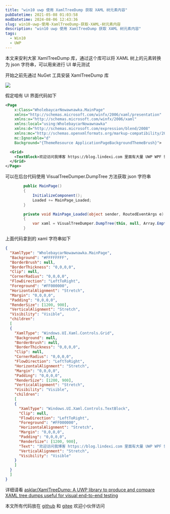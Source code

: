 ```yaml
---
title: "win10 uwp 使用 XamlTreeDump 获取 XAML 树元素内容"
pubDatetime: 2021-05-08 01:03:58
modDatetime: 2024-08-06 12:43:36
slug: win10-uwp-使用-XamlTreeDump-获取-XAML-树元素内容
description: "win10 uwp 使用 XamlTreeDump 获取 XAML 树元素内容"
tags:
  - Win10
  - UWP
---
```





本文来安利大家 XamlTreeDump 库，通过这个库可以将 XAML 树上的元素转换为 json 字符串，可以用来进行 UI 单元测试

<!--more-->


<!-- CreateTime:2021/5/8 9:03:58 -->


<!-- 发布 -->

开始之前先通过 NuGet 工具安装 XamlTreeDump 库

<!-- ![](images/img-win10 uwp 使用 XamlTreeDump 获取 XAML 树元素内容0.png) -->

![](images/img-lindexi%2F20215896206650.jpg)

假定咱有 UI 界面代码如下

```xml
<Page
    x:Class="WholebaycarNowawnawka.MainPage"
    xmlns="http://schemas.microsoft.com/winfx/2006/xaml/presentation"
    xmlns:x="http://schemas.microsoft.com/winfx/2006/xaml"
    xmlns:local="using:WholebaycarNowawnawka"
    xmlns:d="http://schemas.microsoft.com/expression/blend/2008"
    xmlns:mc="http://schemas.openxmlformats.org/markup-compatibility/2006"
    mc:Ignorable="d"
    Background="{ThemeResource ApplicationPageBackgroundThemeBrush}">

  <Grid>
    <TextBlock>欢迎访问我博客 https://blog.lindexi.com 里面有大量 UWP WPF 博客</TextBlock>
  </Grid>
</Page>
```

可以在后台代码使用 VisualTreeDumper.DumpTree 方法获取 json 字符串

```csharp
        public MainPage()
        {
            InitializeComponent();
            Loaded += MainPage_Loaded;
        }

        private void MainPage_Loaded(object sender, RoutedEventArgs e)
        {
            var xaml = VisualTreeDumper.DumpTree(this, null, Array.Empty<string>(), new AttachedProperty[0]);
        }
```


上面代码拿到的 xaml 字符串如下

```json
{
  "XamlType": "WholebaycarNowawnawka.MainPage",
  "Background": "#FFFFFFFF",
  "BorderBrush": null,
  "BorderThickness": "0,0,0,0",
  "Clip": null,
  "CornerRadius": "0,0,0,0",
  "FlowDirection": "LeftToRight",
  "Foreground": "#FF000000",
  "HorizontalAlignment": "Stretch",
  "Margin": "0,0,0,0",
  "Padding": "0,0,0,0",
  "RenderSize": [1200, 900],
  "VerticalAlignment": "Stretch",
  "Visibility": "Visible",
  "children": 
  [
  {
    "XamlType": "Windows.UI.Xaml.Controls.Grid",
    "Background": null,
    "BorderBrush": null,
    "BorderThickness": "0,0,0,0",
    "Clip": null,
    "CornerRadius": "0,0,0,0",
    "FlowDirection": "LeftToRight",
    "HorizontalAlignment": "Stretch",
    "Margin": "0,0,0,0",
    "Padding": "0,0,0,0",
    "RenderSize": [1200, 900],
    "VerticalAlignment": "Stretch",
    "Visibility": "Visible",
    "children": 
    [
    {
      "XamlType": "Windows.UI.Xaml.Controls.TextBlock",
      "Clip": null,
      "FlowDirection": "LeftToRight",
      "Foreground": "#FF000000",
      "HorizontalAlignment": "Stretch",
      "Margin": "0,0,0,0",
      "Padding": "0,0,0,0",
      "RenderSize": [1200, 900],
      "Text": "欢迎访问我博客 https://blog.lindexi.com 里面有大量 UWP WPF 博客",
      "VerticalAlignment": "Stretch",
      "Visibility": "Visible"
    }
    ]
  }
  ]
}
```

详细请看 [asklar/XamlTreeDump: A UWP library to produce and compare XAML tree dumps useful for visual end-to-end testing](https://github.com/asklar/XamlTreeDump )

本文所有代码放在 [github](https://github.com/lindexi/lindexi_gd/tree/dbf7f4a71f7717f4b3a920968082320766c9ae2e/WholebaycarNowawnawka) 和 [gitee](https://gitee.com/lindexi/lindexi_gd/tree/dbf7f4a71f7717f4b3a920968082320766c9ae2e/WholebaycarNowawnawka) 欢迎小伙伴访问

